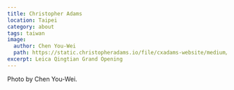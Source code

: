 ```yaml
---
title: Christopher Adams
location: Taipei
category: about
tags: taiwan
image:
  author: Chen You-Wei
  path: https://static.christopheradams.io/file/cxadams-website/medium/other/2019/20190125-1830_Taipei_LeicaQingtian/ChristopherAdams-2019-Taipei-by-ChenYouWei-IMG_9322.jpg
excerpt: Leica Qingtian Grand Opening
---
```


Photo by Chen You-Wei.
